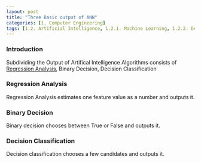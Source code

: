 ```yaml
---
layout: post
title: "Three Basic output of ANN"
categories: [1. Computer Engineering]
tags: [1.2. Artificial Intelligence, 1.2.1. Machine Learning, 1.2.2. Deep Learning]
---
```


### Introduction

Subdividing the Output of Artifical Intelligence Algorithms consists of [Regression Analysis](https://maizer2.github.io/1.%20computer%20engineering/2022/05/15/What-is-Regression.html), Binary Decision, Decision Classification

### Regression Analysis

Regression Analysis estimates one feature value as a number and outputs it.

### Binary Decision

Binary decision chooses between True or False and outputs it.

### Decision Classification

Decision classification chooses a few candidates and outputs it.